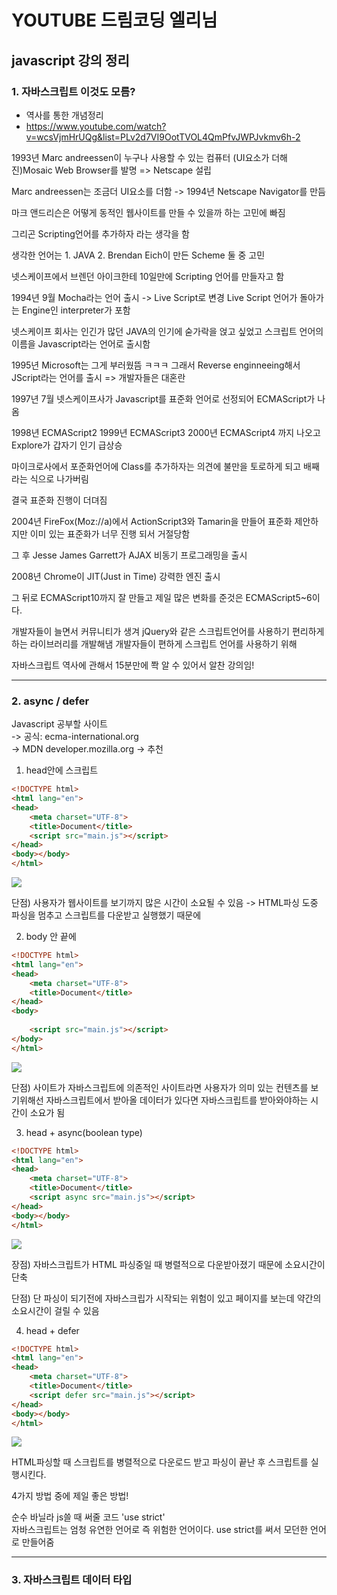# YOUTUBE 드림코딩 엘리님
## javascript 강의 정리

### 1. 자바스크립트 이것도 모름?
 - 역사를 통한 개념정리
 - https://www.youtube.com/watch?v=wcsVjmHrUQg&list=PLv2d7VI9OotTVOL4QmPfvJWPJvkmv6h-2

1993년 Marc andreessen이 누구나 사용할 수 있는 컴퓨터 (UI요소가 더해진)Mosaic Web Browser를 발명 => Netscape 설립<br>

Marc andreessen는 조금더 UI요소를 더함 -> 1994년 Netscape Navigator를 만듬<br>

마크 앤드리슨은 어떻게 동적인 웹사이트를 만들 수 있을까 하는 고민에 빠짐<br>

그리곤 Scripting언어를 추가하자 라는 생각을 함<br>

생각한 언어는 1. JAVA 2. Brendan Eich이 만든 Scheme 둘 중 고민<br>

넷스케이프에서 브렌던 아이크한테 10일만에 Scripting 언어를 만들자고 함<br>

1994년 9월 Mocha라는 언어 출시 -> Live Script로 변경 Live Script 언어가 돌아가는 Engine인 interpreter가 포함<br>

넷스케이프 회사는 인긴가 많던 JAVA의 인기에 숟가락을 얹고 싶었고 스크립트 언어의 이름을 Javascript라는 언어로 출시함<br>

1995년 Microsoft는 그게 부러웠뜸 ㅋㅋㅋ 그래서 Reverse enginneeing해서 JScript라는 언어를 출시 => 개발자들은 대혼란<br>

1997년 7월 넷스케이프사가 Javascript를 표준화 언어로 선정되어 ECMAScript가 나옴<br>

1998년 ECMAScript2 1999년 ECMAScript3 2000년 ECMAScript4 까지 나오고 Explore가 갑자기 인기 급상승<br>

마이크로사에서 포준화언어에 Class를 추가하자는 의견에 불만을 토로하게 되고 배째라는 식으로 나가버림<br>

결국 표준화 진행이 더뎌짐<br>

2004년 FireFox(Moz://a)에서 ActionScript3와 Tamarin을 만들어 표준화 제안하지만 이미 있는 표준화가 너무 진행 되서 거절당함<br>

그 후 Jesse James Garrett가 AJAX 비동기 프로그래밍을 출시<br>

2008년 Chrome이 JIT(Just in Time) 강력한 엔진 출시<br>

그 뒤로 ECMAScript10까지 잘 만들고 제일 많은 변화를 준것은 ECMAScript5~6이다.<br>

개발자들이 늘면서 커뮤니티가 생겨 jQuery와 같은 스크립트언어를 사용하기 편리하게 하는 라이브러리를 개발해냄 개발자들이 편하게 스크립트 언어를 사용하기 위해

자바스크립트 역사에 관해서 15분만에 쫙 알 수 있어서 알찬 강의임!

------

### 2. async / defer

Javascript 공부할 사이트 <br>
-> 공식: ecma-international.org <br>
-> MDN developer.mozilla.org -> 추천

1. head안에 스크립트
```html
<!DOCTYPE html>
<html lang="en">
<head>
	<meta charset="UTF-8">
	<title>Document</title>
	<script src="main.js"></script>
</head>
<body></body>
</html>
```
<img src="https://user-images.githubusercontent.com/85651246/129821490-995c7334-5209-4480-b982-b9af5f6e5a72.jpg"/>

단점) 사용자가 웹사이트를 보기까지 많은 시간이 소요될 수 있음 -> HTML파싱 도중 파싱을 멈추고 스크립트를 다운받고 실행했기 때문에 

2. body 안 끝에

```html
<!DOCTYPE html>
<html lang="en">
<head>
	<meta charset="UTF-8">
	<title>Document</title>
</head>
<body>
	
	<script src="main.js"></script>
</body>
</html>
```
<img src="https://user-images.githubusercontent.com/85651246/129821800-cd4880d8-e789-4424-af2c-1772535e6dc5.jpg"/>

단점) 사이트가 자바스크립트에 의존적인 사이트라면 사용자가 의미 있는 컨텐츠를 보기위해선 자바스크립트에서 받아올 데이터가 있다면 자바스크립트를 받아와야하는 시간이 소요가 됨

3. head + async(boolean type)

```html
<!DOCTYPE html>
<html lang="en">
<head>
	<meta charset="UTF-8">
	<title>Document</title>
	<script async src="main.js"></script>
</head>
<body></body>
</html>
```

<img src="https://user-images.githubusercontent.com/85651246/129822014-ec526f75-6af3-4212-a8ee-331319db6511.PNG"/>


장점) 자바스크립트가 HTML 파싱중일 때 병렬적으로 다운받아졌기 때문에 소요시간이 단축<br>

단점) 단 파싱이 되기전에 자바스크립가 시작되는 위험이 있고 페이지를 보는데 약간의 소요시간이 걸릴 수 있음

4. head + defer

```html
<!DOCTYPE html>
<html lang="en">
<head>
	<meta charset="UTF-8">
	<title>Document</title>
	<script defer src="main.js"></script>
</head>
<body></body>
</html>
```

<img src="https://user-images.githubusercontent.com/85651246/129822184-c9993bf3-e0ec-4183-a33b-bbc19f2bc2b3.PNG"/>

HTML파싱할 때 스크립트를 병렬적으로 다운로드 받고 파싱이 끝난 후 스크립트를 실행시킨다.<br>

4가지 방법 중에 제일 좋은 방법!

순수 바닐라 js쓸 때 써줄 코드 'use strict' <br>
자바스크립트는 엄청 유연한 언어로 즉 위험한 언어이다. use strict를 써서 모던한 언어로 만들어줌 

----

### 3. 자바스크립트 데이터 타입
